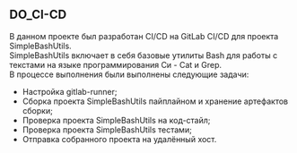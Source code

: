 ## DO_CI-CD
В данном проекте был разработан CI/CD на GitLab CI/CD для проекта SimpleBashUtils.\
SimpleBashUtils включает в себя базовые утилиты Bash для работы с текстами на языке программирования Си - Cat и Grep. \
В процессе выполнения были выполнены следующие задачи: 
- Настройка gitlab-runner;
- Сборка проекта SimpleBashUtils пайплайном и хранение артефактов сборки;
- Проверка проекта SimpleBashUtils на код-стайл;
- Проверка проекта SimpleBashUtils тестами;
- Отправка собранного проекта на удалённый хост.